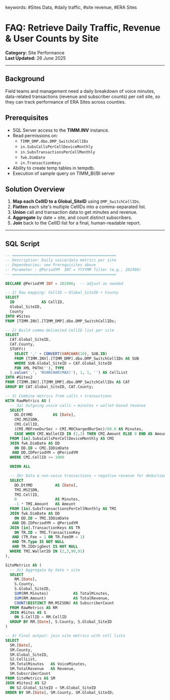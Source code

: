keywords: #Sites Data, #daily traffic, #site revenue, #ERA Sites

# FAQ: Retrieve Daily Traffic, Revenue & User Counts by Site

**Category:** Site Performance  
**Last Updated:** 26 June 2025  

---

## Background  
Field teams and management need a daily breakdown of voice minutes, data-related transactions (revenue and subscriber counts) per cell site, so they can track performance of ERA Sites across counties.

## Prerequisites  
- SQL Server access to the **TIMM.INV** instance.  
- Read permissions on:
  - `TIMM_DMP.dbo.DMP_SwitchCellIDs`
  - `in.SubsCallsPerCellDeviceMonthly`
  - `in.SubsTransactionsPerCellMonthly`
  - `fwk.DimDate`
  - `in.TransactionKeys`  
- Ability to create temp tables in tempdb.
- Execution of sample query on TIMM_BI/BI server

## Solution Overview  
1. **Map each CellID to a Global_SiteID** using `DMP_SwitchCellIDs`.  
2. **Flatten** each site's multiple CellIDs into a comma-separated list.  
3. **Union** call and transaction data to get minutes and revenue.  
4. **Aggregate** by date + site, and count distinct subscribers.  
5. **Join** back to the CellID list for a final, human-readable report.

---

## SQL Script

```sql
-- ==============================================
-- Description: Daily voice/data metrics per site
-- Dependencies: see Prerequisites above
-- Parameter : @PeriodYM  INT = YYYYMM filter (e.g., 202406)
-- ==============================================

DECLARE @PeriodYM INT = 202406;  -- adjust as needed

-- 1) Raw mapping: CellID → Global_SiteID + County
SELECT
  ID            AS CellID,     
  Global_SiteID,
  County
INTO #Sites
FROM [TIMM.INV].[TIMM_DMP].dbo.DMP_SwitchCellIDs;

-- 2) Build comma-delimited CellID list per site
SELECT
  CAT.Global_SiteID,
  CAT.County,
  STUFF((
    SELECT ',' + CONVERT(VARCHAR(10), SUB.ID)
    FROM [TIMM.INV].[TIMM_DMP].dbo.DMP_SwitchCellIDs AS SUB
    WHERE SUB.Global_SiteID = CAT.Global_SiteID
    FOR XML PATH(''), TYPE
  ).value('.', 'NVARCHAR(MAX)'), 1, 1, '') AS CellList
INTO #Sites2
FROM [TIMM.INV].[TIMM_DMP].dbo.DMP_SwitchCellIDs AS CAT
GROUP BY CAT.Global_SiteID, CAT.County;

-- 3) Combine metrics from calls + transactions
WITH RawMetrics AS (
  -- 3a) Outgoing voice calls → minutes + wallet-based revenue
  SELECT
    DD.DtYMD         AS [Date],
    CMI.MSISDN,
    CMI.CellID,
    (CMI.MOFreeDurSec + CMI.MOChargedDurSec)/60.0 AS Minutes,
    CASE WHEN CMI.WalletID IN (2,3) THEN CMI.Amount ELSE 0 END AS Amount
  FROM [in].SubsCallsPerCellDeviceMonthly AS CMI
  JOIN fwk.DimDate AS DD
    ON DD.ID = CMI.IDDimDate
   AND DD.IDPeriodYM = @PeriodYM
  WHERE CMI.CellID >= 1000

  UNION ALL

  -- 3b) Data & non-voice transactions → negative revenue for deductions
  SELECT
    DD.DtYMD          AS [Date],
    TMI.MSISDN,
    TMI.CellID,
    0                 AS Minutes,
    -1 * TMI.Amount   AS Amount
  FROM [in].SubsTransactionsPerCellMonthly AS TMI
  JOIN fwk.DimDate AS DD
    ON DD.ID = TMI.IDDimDate
   AND DD.IDPeriodYM = @PeriodYM
  JOIN [in].TransactionKeys AS TR
    ON TR.ID = TMI.TransactionKey
   AND (TR.Fee = 1 OR TR.FeeOM = 1)
   AND TR.Type IS NOT NULL
   AND TR.IDOrigDest IS NOT NULL
  WHERE TMI.WalletID IN (2,3,90,91)
),

SiteMetrics AS (
  -- 3c) Aggregate by date + site
  SELECT
    RM.[Date],
    S.County,
    S.Global_SiteID,
    SUM(RM.Minutes)           AS TotalMinutes,
    SUM(RM.Amount)            AS TotalRevenue,
    COUNT(DISTINCT RM.MSISDN) AS SubscriberCount
  FROM RawMetrics AS RM
  JOIN #Sites AS S
    ON S.CellID = RM.CellID
  GROUP BY RM.[Date], S.County, S.Global_SiteID
)

-- 4) Final output: join site metrics with cell lists
SELECT
  SM.[Date],
  SM.County,
  SM.Global_SiteID,
  S2.CellList,
  SM.TotalMinutes   AS VoiceMinutes,
  SM.TotalRevenue   AS Revenue,
  SM.SubscriberCount
FROM SiteMetrics AS SM
JOIN #Sites2 AS S2
  ON S2.Global_SiteID = SM.Global_SiteID
ORDER BY SM.[Date], SM.County, SM.Global_SiteID;
